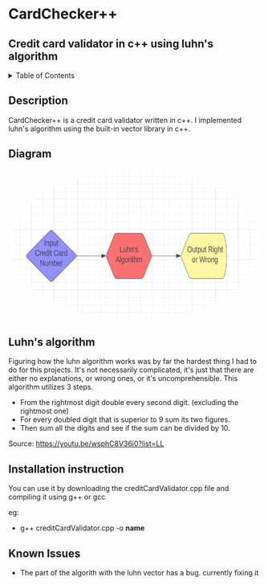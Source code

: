 # CardChecker++

## Credit card validator in c++ using luhn's algorithm

<!-- TABLE OF CONTENTS -->
<details>
  <summary>Table of Contents</summary>
  <ol>
    <li><a href="#description">Description</a></li>
    <li><a href="#diagram">Diagram</a></li>
    <li><a href="#luhn">Luhn</a></li>
    <li><a href="#installation">Installation</a></li>
    <li><a href="#issues">Issues</a></li>
  </ol>
</details>

## Description

CardChecker++ is a credit card validator written in c++. I implemented luhn's algorithm using the built-in vector library in c++.

## Diagram
  
 <a href="url"><img src="images/diagram.png" width="640" height="300" style="border-radius:90%"></a>

## Luhn's algorithm

Figuring how the luhn algorithm works was by far the hardest thing I had to do for this projects.
It's not necessarily complicated, it's just that there are either no explanations, or wrong ones, or it's uncomprehensible.
This algorithm utilizes 3 steps.
  * From the rightmost digit double every second digit. (excluding the rightmost one)
  * For every doubled digit that is superior to 9 sum its two figures.
  * Then sum all the digits and see if the sum can be divided by 10.

Source: https://youtu.be/wsphC8V36i0?list=LL

## Installation instruction

You can use it by downloading the creditCardValidator.cpp file and compiling it using g++ or gcc

eg:
* g++ creditCardValidator.cpp -o **name**

## Known Issues

* The part of the algorith with the luhn vector has a bug. currently fixing it

